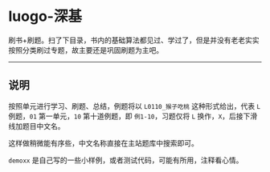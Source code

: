 # luogo-深基

刷书+刷题。扫了下目录，书内的基础算法都见过、学过了，但是并没有老老实实按照分类刷过专题，故主要还是巩固刷题为主吧。

---

## 说明

按照单元进行学习、刷题、总结，例题将以 `L0110_猴子吃桃` 这种形式给出，代表 `L` 例题，`01` 第一单元，`10` 第十道例题，即 `例1-10`，习题仅将 `L` 换作，`X`，后接下滑线加题目中文名。

这样做稍微能有序些，中文名称直接在主站题库中搜索即可。

`demoxx` 是自己写的一些小样例，或者测试代码，可能有所用，注释看心情。
